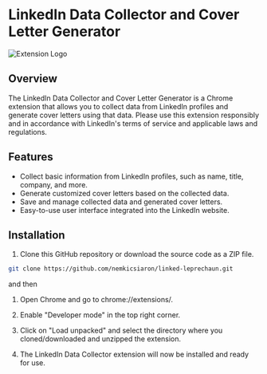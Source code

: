 # LinkedIn Data Collector and Cover Letter Generator

![Extension Logo](images/icon.ico)

## Overview

The LinkedIn Data Collector and Cover Letter Generator is a Chrome extension that allows you to collect data from LinkedIn profiles and generate cover letters using that data. Please use this extension responsibly and in accordance with LinkedIn's terms of service and applicable laws and regulations.

## Features

- Collect basic information from LinkedIn profiles, such as name, title, company, and more.
- Generate customized cover letters based on the collected data.
- Save and manage collected data and generated cover letters.
- Easy-to-use user interface integrated into the LinkedIn website.

## Installation

1. Clone this GitHub repository or download the source code as a ZIP file.

```bash
git clone https://github.com/nemkicsiaron/linked-leprechaun.git
```
and then

1. Open Chrome and go to chrome://extensions/.

2. Enable "Developer mode" in the top right corner.

3. Click on "Load unpacked" and select the directory where you cloned/downloaded and unzipped the extension.

4. The LinkedIn Data Collector extension will now be installed and ready for use.
